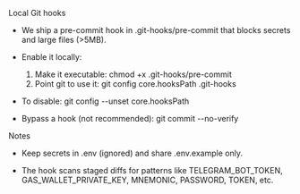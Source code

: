 Local Git hooks

- We ship a pre-commit hook in .git-hooks/pre-commit that blocks secrets and large files (>5MB).

- Enable it locally:

  1) Make it executable: chmod +x .git-hooks/pre-commit
  2) Point git to use it: git config core.hooksPath .git-hooks

- To disable: git config --unset core.hooksPath

- Bypass a hook (not recommended): git commit --no-verify

Notes

- Keep secrets in .env (ignored) and share .env.example only.

- The hook scans staged diffs for patterns like TELEGRAM_BOT_TOKEN, GAS_WALLET_PRIVATE_KEY, MNEMONIC, PASSWORD, TOKEN, etc.
